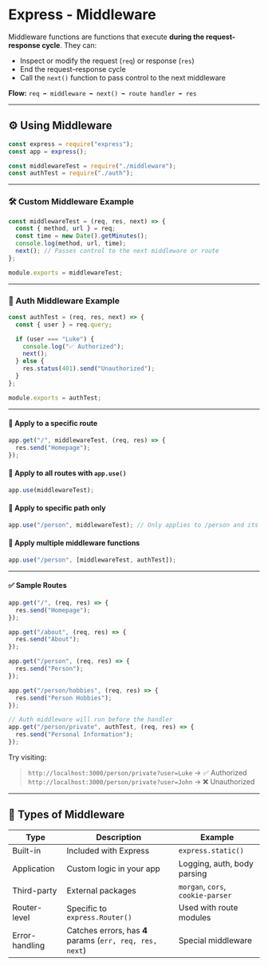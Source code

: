 # Express - Middleware

Middleware functions are functions that execute **during the request-response cycle**. They can:

- Inspect or modify the request (`req`) or response (`res`)
- End the request–response cycle
- Call the `next()` function to pass control to the next middleware

**Flow:**
`req ➡ middleware ➡ next() ➡ route handler ➡ res`

---

## ⚙️ Using Middleware

```js
const express = require("express");
const app = express();

const middlewareTest = require("./middleware");
const authTest = require("./auth");
```

---

### 🛠️ Custom Middleware Example

```js
const middlewareTest = (req, res, next) => {
  const { method, url } = req;
  const time = new Date().getMinutes();
  console.log(method, url, time);
  next(); // Passes control to the next middleware or route
};

module.exports = middlewareTest;
```

---

### 🔐 Auth Middleware Example

```js
const authTest = (req, res, next) => {
  const { user } = req.query;

  if (user === "Luke") {
    console.log("✅ Authorized");
    next();
  } else {
    res.status(401).send("Unauthorized");
  }
};

module.exports = authTest;
```

---

#### 📌 Apply to a specific route

```js
app.get("/", middlewareTest, (req, res) => {
  res.send("Homepage");
});
```

#### 📌 Apply to all routes with `app.use()`

```js
app.use(middlewareTest);
```

#### 📌 Apply to specific path only

```js
app.use("/person", middlewareTest); // Only applies to /person and its subroutes
```

#### 📌 Apply multiple middleware functions

```js
app.use("/person", [middlewareTest, authTest]);
```

---

#### ✅ Sample Routes

```js
app.get("/", (req, res) => {
  res.send("Homepage");
});

app.get("/about", (req, res) => {
  res.send("About");
});

app.get("/person", (req, res) => {
  res.send("Person");
});

app.get("/person/hobbies", (req, res) => {
  res.send("Person Hobbies");
});

// Auth middleware will run before the handler
app.get("/person/private", authTest, (req, res) => {
  res.send("Personal Information");
});
```

Try visiting:

> `http://localhost:3000/person/private?user=Luke` → ✅ Authorized
> `http://localhost:3000/person/private?user=John` → ❌ Unauthorized

---

## 🧠 Types of Middleware

| Type           | Description                                              | Example                           |
| -------------- | -------------------------------------------------------- | --------------------------------- |
| Built-in       | Included with Express                                    | `express.static()`                |
| Application    | Custom logic in your app                                 | Logging, auth, body parsing       |
| Third-party    | External packages                                        | `morgan`, `cors`, `cookie-parser` |
| Router-level   | Specific to `express.Router()`                           | Used with route modules           |
| Error-handling | Catches errors, has **4** params (`err, req, res, next`) | Special middleware                |
